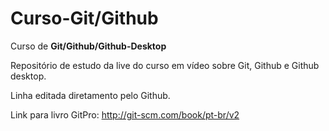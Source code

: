# Curso-Git/Github
 Curso de **Git/Github/Github-Desktop**

 Repositório de estudo da live do curso em vídeo sobre Git, Github e Github desktop.
 
 Linha editada diretamento pelo Github.
 
 
Link para livro GitPro: http://git-scm.com/book/pt-br/v2
